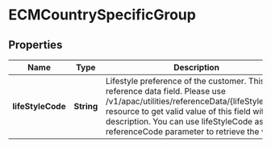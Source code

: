 # ECMCountrySpecificGroup

## Properties
Name | Type | Description | Notes
------------ | ------------- | ------------- | -------------
**lifeStyleCode** | **String** | Lifestyle preference of the customer. This is a reference data field. Please use /v1/apac/utilities/referenceData/{lifeStyleCode} resource to get valid value of this field with description. You can use lifeStyleCode as the referenceCode parameter to retrieve the values |  [optional]
